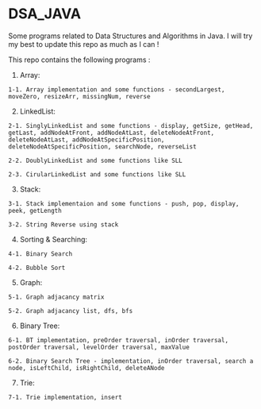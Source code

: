 # DSA_JAVA
Some programs related to Data Structures and Algorithms in Java.
I will try my best to update this repo as much as I can !

This repo contains the following programs :
  
  1. Array:
  
    1-1. Array implementation and some functions - secondLargest, moveZero, resizeArr, missingNum, reverse
    
  2. LinkedList:
    
    2-1. SinglyLinkedList and some functions - display, getSize, getHead, getLast, addNodeAtFront, addNodeAtLast, deleteNodeAtFront, deleteNodeAtLast, addNodeAtSpecificPosition, deleteNodeAtSpecificPosition, searchNode, reverseList
    
    2-2. DoublyLinkedList and some functions like SLL
    
    2-3. CirularLinkedList and some functions like SLL
    
  3. Stack:
   
    3-1. Stack implementaion and some functions - push, pop, display, peek, getLength
    
    3-2. String Reverse using stack
  4. Sorting & Searching:
    
    4-1. Binary Search
    
    4-2. Bubble Sort
  5. Graph:
    
    5-1. Graph adjacancy matrix
    
    5-2. Graph adjacancy list, dfs, bfs
    
  6. Binary Tree:
  
    6-1. BT implementation, preOrder traversal, inOrder traversal, postOrder traversal, levelOrder traversal, maxValue
    
    6-2. Binary Search Tree - implementation, inOrder traversal, search a node, isLeftChild, isRightChild, deleteANode
    
  7. Trie:

    7-1. Trie implementation, insert
    
